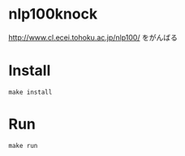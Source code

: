 # nlp100knock

http://www.cl.ecei.tohoku.ac.jp/nlp100/ をがんばる

# Install

```
make install
```

# Run

```
make run
```
